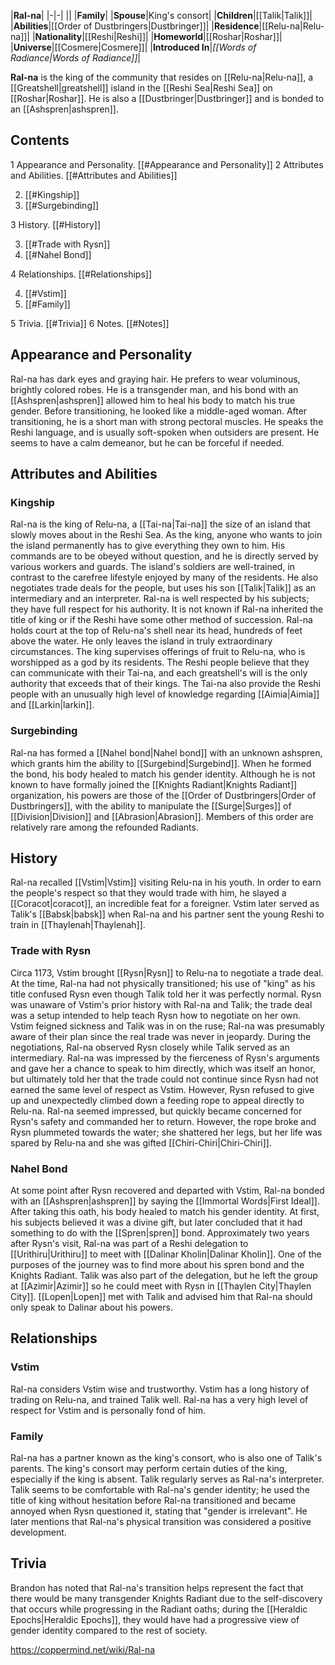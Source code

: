 |**Ral-na**|
|-|-|
||
|**Family**|
|**Spouse**|King's consort|
|**Children**|[[Talik\|Talik]]|
|**Abilities**|[[Order of Dustbringers\|Dustbringer]]|
|**Residence**|[[Relu-na\|Relu-na]]|
|**Nationality**|[[Reshi\|Reshi]]|
|**Homeworld**|[[Roshar\|Roshar]]|
|**Universe**|[[Cosmere\|Cosmere]]|
|**Introduced In**|*[[Words of Radiance\|Words of Radiance]]*|

**Ral-na** is the king of the community that resides on [[Relu-na\|Relu-na]], a [[Greatshell\|greatshell]] island in the [[Reshi Sea\|Reshi Sea]] on [[Roshar\|Roshar]]. He is also a [[Dustbringer\|Dustbringer]] and is bonded to an [[Ashspren\|ashspren]].

## Contents

1 Appearance and Personality. [[#Appearance and Personality]] 
2 Attributes and Abilities. [[#Attributes and Abilities]] 

2. [[#Kingship]] 
2. [[#Surgebinding]] 


3 History. [[#History]] 

3. [[#Trade with Rysn]] 
3. [[#Nahel Bond]] 


4 Relationships. [[#Relationships]] 

4. [[#Vstim]] 
4. [[#Family]] 


5 Trivia. [[#Trivia]] 
6 Notes. [[#Notes]] 


## Appearance and Personality
Ral-na has dark eyes and graying hair. He prefers to wear voluminous, brightly colored robes. He is a transgender man, and his bond with an [[Ashspren\|ashspren]] allowed him to heal his body to match his true gender. Before transitioning, he looked like a middle-aged woman. After transitioning, he is a short man with strong pectoral muscles.
He speaks the Reshi language, and is usually soft-spoken when outsiders are present. He seems to have a calm demeanor, but he can be forceful if needed.

## Attributes and Abilities
### Kingship
Ral-na is the king of Relu-na, a [[Tai-na\|Tai-na]] the size of an island that slowly moves about in the Reshi Sea. As the king, anyone who wants to join the island permanently has to give everything they own to him. His commands are to be obeyed without question, and he is directly served by various workers and guards. The island's soldiers are well-trained, in contrast to the carefree lifestyle enjoyed by many of the residents. He also negotiates trade deals for the people, but uses his son [[Talik\|Talik]] as an intermediary and an interpreter. Ral-na is well respected by his subjects; they have full respect for his authority. It is not known if Ral-na inherited the title of king or if the Reshi have some other method of succession.
Ral-na holds court at the top of Relu-na's shell near its head, hundreds of feet above the water. He only leaves the island in truly extraordinary circumstances. The king supervises offerings of fruit to Relu-na, who is worshipped as a god by its residents. The Reshi people believe that they can communicate with their Tai-na, and each greatshell's will is the only authority that exceeds that of their kings. The Tai-na also provide the Reshi people with an unusually high level of knowledge regarding [[Aimia\|Aimia]] and [[Larkin\|larkin]].

### Surgebinding
Ral-na has formed a [[Nahel bond\|Nahel bond]] with an unknown ashspren, which grants him the ability to [[Surgebind\|Surgebind]]. When he formed the bond, his body healed to match his gender identity. Although he is not known to have formally joined the [[Knights Radiant\|Knights Radiant]] organization, his powers are those of the [[Order of Dustbringers\|Order of Dustbringers]], with the ability to manipulate the [[Surge\|Surges]] of [[Division\|Division]] and [[Abrasion\|Abrasion]]. Members of this order are relatively rare among the refounded Radiants.

## History
Ral-na recalled [[Vstim\|Vstim]] visiting Relu-na in his youth. In order to earn the people's respect so that they would trade with him, he slayed a [[Coracot\|coracot]], an incredible feat for a foreigner. Vstim later served as Talik's [[Babsk\|babsk]] when Ral-na and his partner sent the young Reshi to train in [[Thaylenah\|Thaylenah]].

### Trade with Rysn
Circa 1173, Vstim brought [[Rysn\|Rysn]] to Relu-na to negotiate a trade deal. At the time, Ral-na had not physically transitioned; his use of "king" as his title confused Rysn even though Talik told her it was perfectly normal. Rysn was unaware of Vstim's prior history with Ral-na and Talik; the trade deal was a setup intended to help teach Rysn how to negotiate on her own. Vstim feigned sickness and Talik was in on the ruse; Ral-na was presumably aware of their plan since the real trade was never in jeopardy. During the negotiations, Ral-na observed Rysn closely while Talik served as an intermediary. Ral-na was impressed by the fierceness of Rysn's arguments and gave her a chance to speak to him directly, which was itself an honor, but ultimately told her that the trade could not continue since Rysn had not earned the same level of respect as Vstim. However, Rysn refused to give up and unexpectedly climbed down a feeding rope to appeal directly to Relu-na. Ral-na seemed impressed, but quickly became concerned for Rysn's safety and commanded her to return. However, the rope broke and Rysn plummeted towards the water; she shattered her legs, but her life was spared by Relu-na and she was gifted [[Chiri-Chiri\|Chiri-Chiri]].

### Nahel Bond
At some point after Rysn recovered and departed with Vstim, Ral-na bonded with an [[Ashspren\|ashspren]] by saying the [[Immortal Words\|First Ideal]]. After taking this oath, his body healed to match his gender identity. At first, his subjects believed it was a divine gift, but later concluded that it had something to do with the [[Spren\|spren]] bond.
Approximately two years after Rysn's visit, Ral-na was part of a Reshi delegation to [[Urithiru\|Urithiru]] to meet with [[Dalinar Kholin\|Dalinar Kholin]]. One of the purposes of the journey was to find more about his spren bond and the Knights Radiant. Talik was also part of the delegation, but he left the group at [[Azimir\|Azimir]] so he could meet with Rysn in [[Thaylen City\|Thaylen City]]. [[Lopen\|Lopen]] met with Talik and advised him that Ral-na should only speak to Dalinar about his powers.

## Relationships
### Vstim
Ral-na considers Vstim wise and trustworthy. Vstim has a long history of trading on Relu-na, and trained Talik well. Ral-na has a very high level of respect for Vstim and is personally fond of him.

### Family
Ral-na has a partner known as the king's consort, who is also one of Talik's parents. The king's consort may perform certain duties of the king, especially if the king is absent. Talik regularly serves as Ral-na's interpreter. Talik seems to be comfortable with Ral-na's gender identity; he used the title of king without hesitation before Ral-na transitioned and became annoyed when Rysn questioned it, stating that "gender is irrelevant". He later mentions that Ral-na's physical transition was considered a positive development.

## Trivia
Brandon has noted that Ral-na's transition helps represent the fact that there would be many transgender Knights Radiant due to the self-discovery that occurs while progressing in the Radiant oaths; during the [[Heraldic Epochs\|Heraldic Epochs]], they would have had a progressive view of gender identity compared to the rest of society.


https://coppermind.net/wiki/Ral-na